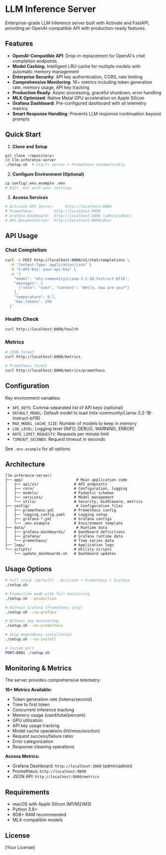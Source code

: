 # LLM Inference Server

Enterprise-grade LLM inference server built with Activate and FastAPI, providing an OpenAI-compatible API with production-ready features.

## Features

- **OpenAI-Compatible API**: Drop-in replacement for OpenAI's chat completion endpoints
- **Model Caching**: Intelligent LRU cache for multiple models with automatic memory management
- **Enterprise Security**: API key authentication, CORS, rate limiting
- **Comprehensive Monitoring**: 16+ metrics including token generation rate, memory usage, API key tracking
- **Production Ready**: Async processing, graceful shutdown, error handling
- **MLX Optimized**: Native Metal GPU acceleration on Apple Silicon
- **Grafana Dashboard**: Pre-configured dashboard with all telemetry metrics
- **Smart Response Handling**: Prevents LLM response continuation beyond prompts

## Quick Start

1. **Clone and Setup**
```bash
git clone <repository>
cd llm-inference-server
./setup.sh  # Starts server + Prometheus automatically
```

2. **Configure Environment (Optional)**
```bash
cp config/.env.example .env
# Edit .env with your settings
```

3. **Access Services**
```bash
# Activate API Server:     http://localhost:8000
# Prometheus:         http://localhost:9090
# Grafana Dashboard:  http://localhost:3000 (admin/admin)  
# API Documentation:  http://localhost:8000/docs
```

## API Usage

### Chat Completion
```bash
curl -X POST http://localhost:8000/v1/chat/completions \
  -H "Content-Type: application/json" \
  -H "X-API-Key: your-api-key" \
  -d '{
    "model": "mlx-community/Llama-3.2-1B-Instruct-bf16",
    "messages": [
      {"role": "user", "content": "Hello, how are you?"}
    ],
    "temperature": 0.7,
    "max_tokens": 256
  }'
```

### Health Check
```bash
curl http://localhost:8000/health
```

### Metrics
```bash
# JSON format
curl http://localhost:8000/metrics

# Prometheus format
curl http://localhost:8000/metrics/prometheus
```

## Configuration

Key environment variables:

- `API_KEYS`: Comma-separated list of API keys (optional)
- `DEFAULT_MODEL`: Default model to load (mlx-community/Llama-3.2-1B-Instruct-bf16)
- `MAX_MODEL_CACHE_SIZE`: Number of models to keep in memory
- `LOG_LEVEL`: Logging level (INFO, DEBUG, WARNING, ERROR)
- `RATE_LIMIT_REQUESTS`: Requests per minute limit
- `TIMEOUT_SECONDS`: Request timeout in seconds

See `.env.example` for all options.

## Architecture

```
llm-inference-server/
├── app/                        # Main application code
│   ├── api/v1/                # API endpoints  
│   ├── core/                  # Configuration, logging
│   ├── models/                # Pydantic schemas
│   ├── services/              # Model management
│   └── utils/                 # Security, middleware, metrics
├── config/                     # Configuration files
│   ├── prometheus.yml         # Prometheus config
│   ├── logging_config.yaml    # Logging setup
│   ├── grafana-*.yml          # Grafana configs
│   └── .env.example           # Environment template
├── data/                       # Runtime data
│   ├── grafana-dashboards/    # Dashboard definitions
│   ├── grafana/               # Grafana runtime data
│   └── prometheus/            # Time series data
├── logs/                      # Application logs
└── scripts/                   # Utility scripts
    └── update_dashboards.sh   # Dashboard updates
```

## Usage Options

```bash
# Full stack (default) - Activate + Prometheus + Grafana
./setup.sh

# Production mode with full monitoring
./setup.sh --production

# Without Grafana (Prometheus only)
./setup.sh --no-grafana

# Without any monitoring
./setup.sh --no-prometheus

# Skip dependency installation
./setup.sh --no-install

# Custom port
PORT=8001 ./setup.sh
```

## Monitoring & Metrics

The server provides comprehensive telemetry:

**16+ Metrics Available:**
- Token generation rate (tokens/second)
- Time to first token
- Concurrent inference tracking
- Memory usage (used/total/percent)
- GPU utilization
- API key usage tracking
- Model cache operations (hit/miss/eviction)
- Request success/failure rates
- Error categorization
- Response cleaning operations

**Access Metrics:**
- Grafana Dashboard: `http://localhost:3000` (admin/admin)
- Prometheus: `http://localhost:9090`
- JSON API: `http://localhost:8000/metrics`

## Requirements

- macOS with Apple Silicon (M1/M2/M3)
- Python 3.8+
- 8GB+ RAM recommended
- MLX-compatible models

## License

[Your License]